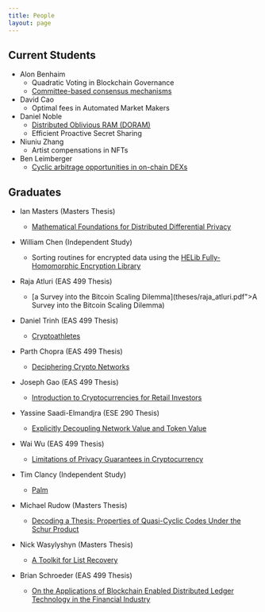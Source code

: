 ```yaml
---
title: People
layout: page
---
```


## Current Students

* Alon Benhaim
	* Quadratic Voting in Blockchain Governance
	* [Committee-based consensus mechanisms](https://arxiv.org/abs/2110.08673)
* David Cao
	* Optimal fees in Automated Market Makers
* Daniel Noble
	* [Distributed Oblivious RAM (DORAM)](https://eprint.iacr.org/2021/1463)
	* Efficient Proactive Secret Sharing
* Niuniu Zhang
	* Artist compensations in NFTs
* Ben Leimberger
	* [Cyclic arbitrage opportunities in on-chain DEXs](https://github.com/benleim/pathfinder)

## Graduates

* Ian Masters (Masters Thesis)
	* [Mathematical Foundations for Distributed Differential Privacy](assets/theses/ian_masters.pdf)

* William Chen (Independent Study)
	* Sorting routines for encrypted data using the [HELib Fully-Homomorphic Encryption Library](https://github.com/shaih/HElib)

* Raja Atluri (EAS 499 Thesis)
   * [a Survey into the Bitcoin Scaling Dilemma](theses/raja_atluri.pdf">A Survey into the Bitcoin Scaling Dilemma)

* Daniel Trinh (EAS 499 Thesis)
	* [Cryptoathletes](https://github.com/dantrinh/cryptoathletes)

* Parth Chopra (EAS 499 Thesis)
    * [Deciphering Crypto Networks](assets/theses/parth_chopra.pdf)

* Joseph Gao (EAS 499 Thesis)
	* [Introduction to Cryptocurrencies for Retail Investors](assets/theses/joseph_gao.pdf)

* Yassine Saadi-Elmandjra (ESE 290 Thesis)
    * [Explicitly Decoupling Network Value and Token Value](assets/theses/yassine_elmandjra.pdf)

* Wai Wu (EAS 499 Thesis)
    * [Limitations of Privacy Guarantees in Cryptocurrency](assets/theses/wai_wu.pdf)

* Tim Clancy (Independent Study)
	* [Palm](https://github.com/TimTinkers/Palm)

* Michael Rudow (Masters Thesis)
	* [Decoding a Thesis: Properties of Quasi-Cyclic Codes Under the Schur Product](assets/theses/michael_rudow.pdf)

* Nick Wasylyshyn (Masters Thesis)
	* [A Toolkit for List Recovery](assets/theses/nick_wasylyshyn.pdf)

* Brian Schroeder (EAS 499 Thesis)
	* [On the Applications of Blockchain Enabled Distributed Ledger Technology in the Financial Industry](assets/theses/brian_schroeder.pdf)
